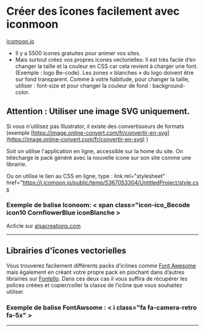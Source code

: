 # Créer des îcones facilement avec iconmoon

[icomoon.io](icomoon.io)
 * Il y a 5500 icones gratuites pour animer vos sites.
 * Mais surtout créez vos propres icones vectorielles: Il est très facile d’en changer la taille et la couleur en CSS car cela revient à charger une font. (Exemple : logo Be-code). Les zones « blanches » du logo doivent être sur fond transparent.
 Comme à votre habitude, pour changer la taille, utiliser : font-size et pour changer la couleur de fond : background-color.


## Attention : Utiliser une image SVG uniquement.
Si vous n'utilisez pas Illustrator, il existe des convertisseurs de formats (exemple [https://image.online-convert.com/fr/convertir-en-svg](https://image.online-convert.com/fr/convertir-en-svg) )

Soit on utilise l'application en ligne, accessible sur la home du site.
On télécharge le pack généré avec la nouvelle icone sur son site comme une librairie.

Ou on utilise le lien au CSS en ligne, type : link rel="stylesheet" href="https://i.icomoon.io/public/temp/5367053304/UntitledProject/style.css

### Exemple de balise Iconoom: < span class="icon-ico_Becode icon10 CornflowerBlue iconBlanche >

Acticle sur [alsacreations.com](https://www.alsacreations.com/tuto/lire/1547-police-font-icone-vectorielle-webdesign.html)

---------------------------------------------------------------------------------
## Librairies d'îcones vectorielles
Vous trouverez facilement différents packs d’icônes comme [Font Awesome](http://fontawesome.io/) mais également en créant votre propre pack en piochant dans d’autres librairies sur [Fontello](http://fontello.com/). Dans ces deux cas il vous suffira de récupérer les polices créées et copier/coller la classe de l’icône que vous souhaitez utiliser.


### Exemple de balise FontAwsome : < i class="fa fa-camera-retro fa-5x" >


---------------------------------------------------------------------------------
